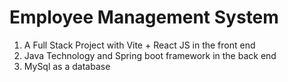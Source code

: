 # Employee Management System 
1. A Full Stack Project with Vite + React JS in the front end
2. Java Technology and Spring boot framework in the back end
3. MySql as a database
